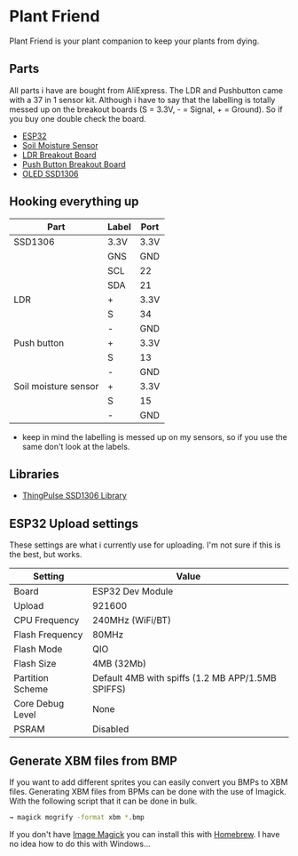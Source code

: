# Plant Friend
Plant Friend is your plant companion to keep your plants from dying.

## Parts
All parts i have are bought from AliExpress. The LDR and Pushbutton came with a 37 in 1 sensor kit. Although i have to say that the labelling is totally messed up on the breakout boards (S = 3.3V, - = Signal, + = Ground). So if you buy one double check the board.

- [ESP32](https://nl.aliexpress.com/item/32835521420.html)
- [Soil Moisture Sensor](https://nl.aliexpress.com/item/1830729489.html)
- [LDR Breakout Board](https://nl.aliexpress.com/item/32826716396.html)
- [Push Button Breakout Board](https://nl.aliexpress.com/item/32826716396.html)
- [OLED SSD1306](https://nl.aliexpress.com/item/32697467585.html)

## Hooking everything up
| Part | Label | Port |
| --- | --- | -- |
| SSD1306 | 3.3V | 3.3V |
| | GNS | GND |
| | SCL | 22 |
| | SDA | 21 |
| LDR | + | 3.3V |
| | S | 34 |
| | - | GND |
| Push button | + | 3.3V |
| | S | 13 |
| | - | GND |
| Soil moisture sensor | + | 3.3V |
| | S | 15 |
| | - | GND |

* keep in mind the labelling is messed up on my sensors, so if you use the same don't look at the labels.

## Libraries
- [ThingPulse SSD1306 Library](https://github.com/ThingPulse/esp8266-oled-ssd1306)

## ESP32 Upload settings
These settings are what i currently use for uploading. I'm not sure if this is the best, but works.

| Setting | Value |
| --- | --- |
| Board | ESP32 Dev Module |
| Upload | 921600 |
| CPU Frequency | 240MHz (WiFi/BT) |
| Flash Frequency | 80MHz |
| Flash Mode | QIO |
| Flash Size | 4MB (32Mb) |
| Partition Scheme | Default 4MB with spiffs (1.2 MB APP/1.5MB SPIFFS) |
| Core Debug Level | None |
| PSRAM | Disabled |

## Generate XBM files from BMP
If you want to add different sprites you can easily convert you BMPs to XBM files. Generating XBM files from BPMs can be done with the use of Imagick. With the following script that it can be done in bulk.

```zsh
→ magick mogrify -format xbm *.bmp
```

If you don't have [Image Magick](https://formulae.brew.sh/formula/imagemagick) you can install this with [Homebrew](https://brew.sh). I have no idea how to do this with Windows...
